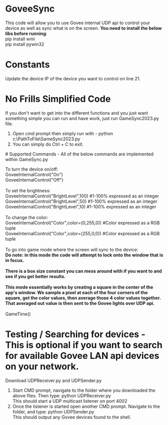 # GoveeSync
This code will allow you to use Govee internal UDP api to control your device as well as sync what is on the screen. <strong>You need to install the below libs before running</strong>:<br>
pip install wmi<br>
pip install pywin32

# Constants
Update the device IP of the device you want to control on line 21.

# No Frills Simplified Code

If you don't want to get into the different functions and you just want something simple you can run and have work, just run GameSync2023.py file.<br>
<ol>
<li>Open cmd prompt then simply run with - python c:\PathToFile\SameSync2023.py</li>
<li>You can simply do Ctrl + C to exit.</li>
</ol>
# Supported Commands - All of the below commands are implemented within GameSync.py

To turn the device on/off:<br>
GoveeInternalControl("On")<br>
GoveeInternalControl("Off")<br>
<br>
To set the brightness:<br>
GoveeInternalControl("BrightLevel",100) #1-100% expressed as an integer<br>
GoveeInternalControl("BrightLevel",50) #1-100% expressed as an integer<br>
GoveeInternalControl("BrightLevel",10) #1-100% expressed as an integer<br>
<br>
To change the color:<br>
GoveeInternalControl("Color",color=(0,255,0)) #Color expressed as a RGB tuple<br>
GoveeInternalControl("Color",color=(255,0,0)) #Color expressed as a RGB tuple<br>
<br>
To go into game mode where the screen will sync to the device:<br>
<strong>Do note: in this mode the code will attempt to lock onto the window that is in focus.<br><br>There is a box size constant you can mess around with if you want to and see if you get better results.<br><br>This mode essentially works by creating a square in the center of the app's window. We sample a pixel at each of the four corners of the square, get the color values, then average those 4 color values together. That averaged out value is then sent to the Govee lights over UDP api.</strong><br>
<br>
GameTime()

# Testing / Searching for devices - This is optional if you want to search for available Govee LAN api devices on your network. 
Download UDPReceiver.py and UDPSender.py
<ol>
<li>Start CMD prompt, navigate to the folder where you downloaded the above files. Then type: python UDPReceiver.py<br>This should start a UDP multicast listener on port 4002</li>
<li>Once the listener is started open another CMD prompt. Navigate to the folder, and type: python UDPSender.py<br>This should output any Govee devices found to the shell.</li>
</ol>


